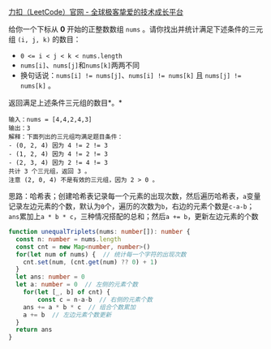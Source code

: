 [力扣（LeetCode）官网 - 全球极客挚爱的技术成长平台](https://leetcode.cn/problems/number-of-unequal-triplets-in-array/submissions/439837140/)

给你一个下标从 **0** 开始的正整数数组 `nums` 。请你找出并统计满足下述条件的三元组 `(i, j, k)` 的数目：

- `0 <= i < j < k < nums.length`
- `nums[i]`、`nums[j]`和`nums[k]`两两不同
- 换句话说：`nums[i] != nums[j]`、`nums[i] != nums[k]` 且 `nums[j] != nums[k]` 。

返回满足上述条件三元组的数目*。*

```
输入：nums = [4,4,2,4,3]
输出：3
解释：下面列出的三元组均满足题目条件：
- (0, 2, 4) 因为 4 != 2 != 3
- (1, 2, 4) 因为 4 != 2 != 3
- (2, 3, 4) 因为 2 != 4 != 3
共计 3 个三元组，返回 3 。
注意 (2, 0, 4) 不是有效的三元组，因为 2 > 0 。
```

思路：哈希表；创建哈希表记录每一个元素的出现次数，然后遍历哈希表，`a`变量记录左边元素的个数，默认为`0`个，遍历的次数为`b`，右边的元素个数是`c-a-b`；`ans`累加上`a * b * c`，三种情况搭配的总和；然后`a += b`，更新左边元素的个数

```typescript
function unequalTriplets(nums: number[]): number {
  const n: number = nums.length
  const cnt = new Map<number, number>()
  for(let num of nums) {  // 统计每一个字符的出现次数
    cnt.set(num, (cnt.get(num) ?? 0) + 1)
  }
  let ans: number = 0
  let a: number = 0  // 左侧的元素个数
 	for(let [_, b] of cnt) {
		const c = n-a-b  // 右侧的元素个数
    ans += a * b * c  // 组合个数累加
   	a += b  // 左边元素个数更新
  }
  return ans
}
```

